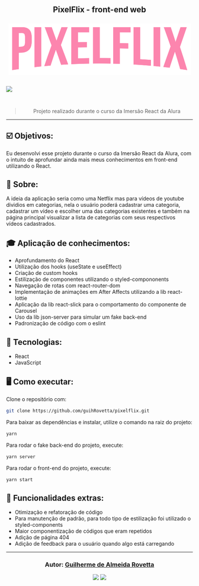 <h2 align="center">
PixelFlix - front-end web
<br/>
<br/>
<img src="src/assets/img/logo.png">
<br/>

<br/>
<div style="display:flex">
<img src="./src/assets/ecoleta-web.gif" width="100%">
</div>
<br/>

</h2>

<blockquote align="center">
  Projeto realizado durante o curso da Imersão React da Alura
</blockquote>

<hr/>

## :ballot_box_with_check: Objetivos:

Eu desenvolvi esse projeto durante o curso da Imersão React da Alura, com o intuito de aprofundar ainda mais meus conhecimentos em front-end utilizando o React.

## :book: Sobre:

A ideia da aplicação seria como uma Netflix mas para vídeos de youtube dividios em categorias, nela o usuário poderá cadastrar uma categoria, cadastrar um vídeo e escolher uma das categorias existentes e também na página principal visualizar a lista de categorias com seus respectivos vídeos cadastrados.

## 🎓 Aplicação de conhecimentos:

- Aprofundamento do React
- Utilização dos hooks (useState e useEffect)
- Criação de custom hooks
- Estilização de componentes utilizando o styled-compononents
- Navegação de rotas com react-router-dom
- Implementação de animações em After Affects utilizando a lib react-lottie
- Aplicação da lib react-slick para o comportamento do componente de Carousel
- Uso da lib json-server para simular um fake back-end
- Padronização de código com o eslint

## 🚀 Tecnologias:

- React
- JavaScript

## 🖥️ Como executar:

Clone o repositório com:

```bash
git clone https://github.com/guihRovetta/pixelflix.git
```

Para baixar as dependências e instalar, utilize o comando na raiz do projeto:

```bash
yarn
```

Para rodar o fake back-end do projeto, execute:

```bash
yarn server
```

Para rodar o front-end do projeto, execute:

```bash
yarn start
```

## 🤯 Funcionalidades extras:

- Otimização e refatoração de código
- Para manutenção de padrão, para todo tipo de estilização foi utilizado o styled-components
- Maior componentização de códigos que eram repetidos
- Adição de página 404
- Adição de feedback para o usuário quando algo está carregando
<!-- - Melhor fluxo da aplicação -->
<!-- - Notificação de operações -->

---

<h3 align="center">
Autor: <a alt="Guilherme de Almeida Rovetta" href="https://github.com/guihRovetta">Guilherme de Almeida Rovetta</a>
</h3>

<p align="center">

  <a alt="Guilherme de Almeida Rovetta Linkedin" href="https://www.linkedin.com/in/guilherme-rovetta-381a89b0">
  <img src="https://img.shields.io/badge/LinkedIn-Guilherme%20Rovetta-blue?logo=linkedin"/></a>
  <a alt="Guilherme de Almeida Rovetta GitHub" href="https://github.com/guihRovetta">
  <img src="https://img.shields.io/badge/GitHub-guihRovetta-lightgrey?logo=github"/></a>

</p>